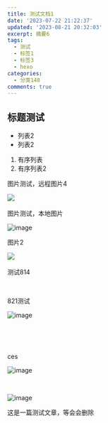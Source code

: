 ```yaml
---
title: 测试文档1
date: '2023-07-22 21:22:37'
updated: '2023-08-21 20:32:03'
excerpt: 摘要6
tags:
  - 测试
  - 标签1
  - 标签3
  - hexo
categories:
  - 分类148
comments: true
---
```



## 标题测试

* 列表2
* 列表2

1. 有序列表
2. 有序列表2

图片测试，远程图片4

​![](https://img1.terwer.space/api/public/202308102052670.png)​

图片测试，本地图片

​![image](https://img1.terwer.space/api/public/202308102059251.png)​

图片2

​![](https://img1.terwer.space/api/public/202308111153888.png)​

测试814

‍

821测试

​![image](https://img1.terwer.space/api/public/202308211810793.png)​

‍

‍

ces

​![image](https://img1.terwer.space/api/public/202308212006326.png)​

‍

​![image](https://img1.terwer.space/api/public/202308212008177.png)​

这是一篇测试文章，等会会删除

‍
